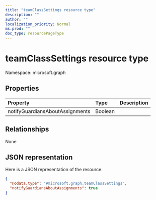 ```yaml
---
title: "teamClassSettings resource type"
description: ""
author: ""
localization_priority: Normal
ms.prod: ""
doc_type: resourcePageType
---
```


# teamClassSettings resource type


Namespace: microsoft.graph



## Properties
|Property|Type|Description|
|:---|:---|:---|
|notifyGuardiansAboutAssignments|Boolean||

## Relationships
None

## JSON representation
Here is a JSON representation of the resource.
<!-- {
  "blockType": "resource",
  "@odata.type": "microsoft.graph.teamClassSettings"
}
-->
``` json
{
  "@odata.type": "#microsoft.graph.teamClassSettings",
  "notifyGuardiansAboutAssignments": true
}
```

